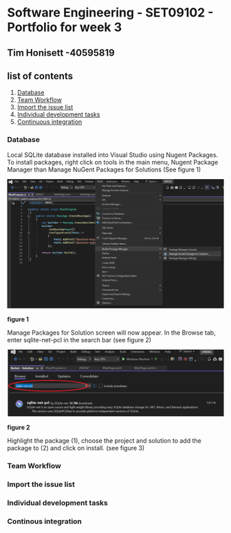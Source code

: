 # Software Engineering - SET09102 - Portfolio for week 3 
## Tim Honisett -40595819

## list of contents
1.  [Database](#database)
2.  [Team Workflow](#team-workflow)
3.  [Import the issue list](#import-the-issue-list)
4.  [Individual development tasks](#individual-development-tasks)
5.  [Continuous integration](#continous-integration)

### Database

Local SQLite database installed into Visual Studio using Nugent Packages.  To install packages, right click on tools in the main menu, Nugent Package Manager than Manage NuGent Packages for Solutions
(See figure 1)

![](images/VS-nuGent-packages.png "")

**figure 1**

Manage Packages for Solution screen will now appear.  In the Browse tab, enter sqlite-net-pcl in the search bar (see figure 2)

![](images/VS-find-package.png "")

**figure 2**

Highlight the package (1), choose the project and solution to add the package to (2) and click on install. (see figure 3)



### Team Workflow

### Import the issue list

### Individual development tasks

### Continous integration
